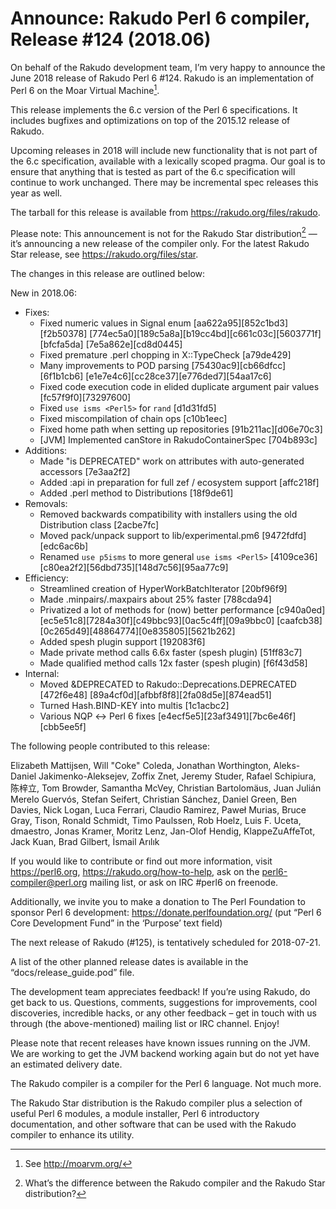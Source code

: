 # Announce: Rakudo Perl 6 compiler, Release #124 (2018.06)

On behalf of the Rakudo development team, I’m very happy to announce the
June 2018 release of Rakudo Perl 6 #124. Rakudo is an implementation of
Perl 6 on the Moar Virtual Machine[^1].

This release implements the 6.c version of the Perl 6 specifications.
It includes bugfixes and optimizations on top of
the 2015.12 release of Rakudo.

Upcoming releases in 2018 will include new functionality that is not
part of the 6.c specification, available with a lexically scoped
pragma. Our goal is to ensure that anything that is tested as part of the
6.c specification will continue to work unchanged. There may be incremental
spec releases this year as well.

The tarball for this release is available from <https://rakudo.org/files/rakudo>.

Please note: This announcement is not for the Rakudo Star
distribution[^2] — it’s announcing a new release of the compiler
only. For the latest Rakudo Star release, see
<https://rakudo.org/files/star>.

The changes in this release are outlined below:

New in 2018.06:
  + Fixes:
    + Fixed numeric values in Signal enum [aa622a95][852c1bd3][f2b50378]
        [774ec5a0][189c5a8a][b19cc4bd][c661c03c][5603771f][bfcfa5da]
        [7e5a862e][cd8d0445]
    + Fixed premature .perl chopping in X::TypeCheck [a79de429]
    + Many improvements to POD parsing [75430ac9][cb66dfcc][6f1b1cb6]
        [e1e7e4c6][cc28ce37][e776ded7][54aa17c6]
    + Fixed code execution code in elided duplicate argument pair values
        [fc57f9f0][73297600]
    + Fixed `use isms <Perl5>` for `rand` [d1d31fd5]
    + Fixed miscompilation of chain ops [c10b1eec]
    + Fixed home path when setting up repositories [91b211ac][d06e70c3]
    + [JVM] Implemented canStore in RakudoContainerSpec [704b893c]
  + Additions:
    + Made "is DEPRECATED" work on attributes with auto-generated
        accessors [7e3aa2f2]
    + Added :api<something> in preparation for full zef / ecosystem
        support [affc218f]
    + Added .perl method to Distributions [18f9de61]
  + Removals:
    + Removed backwards compatibility with installers using the
        old Distribution class [2acbe7fc]
    + Moved pack/unpack support to lib/experimental.pm6 [9472fdfd][edc6ac6b]
    + Renamed `use p5isms` to more general `use isms <Perl5>` [4109ce36]
        [c80ea2f2][56dbd735][148d7c56][95aa77c9]
  + Efficiency:
    + Streamlined creation of HyperWorkBatchIterator [20bf96f9]
    + Made .minpairs/.maxpairs about 25% faster [788cda94]
    + Privatized a lot of methods for (now) better performance
        [c940a0ed][ec5e51c8][7284a30f][c49bbc93][0ac5c4ff][09a9bbc0]
        [caafcb38][0c265d49][48864774][0e835805][5621b262]
    + Added spesh plugin support [192083f6]
    + Made private method calls 6.6x faster (spesh plugin) [51ff83c7]
    + Made qualified method calls 12x faster (spesh plugin) [f6f43d58]
  + Internal:
    + Moved &DEPRECATED to Rakudo::Deprecations.DEPRECATED [472f6e48]
        [89a4cf0d][afbbf8f8][2fa08d5e][874ead51]
    + Turned Hash.BIND-KEY into multis [1c1acbc2]
    + Various NQP ↔ Perl 6 fixes [e4ecf5e5][23af3491][7bc6e46f][cbb5ee5f]


The following people contributed to this release:

Elizabeth Mattijsen, Will "Coke" Coleda, Jonathan Worthington,
Aleks-Daniel Jakimenko-Aleksejev, Zoffix Znet, Jeremy Studer,
Rafael Schipiura, 陈梓立, Tom Browder, Samantha McVey, Christian Bartolomäus,
Juan Julián Merelo Guervós, Stefan Seifert, Christian Sánchez, Daniel Green,
Ben Davies, Nick Logan, Luca Ferrari, Claudio Ramirez, Paweł Murias,
Bruce Gray, Tison, Ronald Schmidt, Timo Paulssen, Rob Hoelz, Luis F. Uceta,
dmaestro, Jonas Kramer, Moritz Lenz, Jan-Olof Hendig, KlappeZuAffeTot,
Jack Kuan, Brad Gilbert, İsmail Arılık

If you would like to contribute or find out more information, visit
<https://perl6.org>, <https://rakudo.org/how-to-help>, ask on the
<perl6-compiler@perl.org> mailing list, or ask on IRC #perl6 on freenode.

Additionally, we invite you to make a donation to The Perl Foundation
to sponsor Perl 6 development: <https://donate.perlfoundation.org/>
(put “Perl 6 Core Development Fund” in the ‘Purpose’ text field)

The next release of Rakudo (#125), is tentatively scheduled for 2018-07-21.

A list of the other planned release dates is available in the
“docs/release_guide.pod” file.

The development team appreciates feedback! If you’re using Rakudo, do
get back to us. Questions, comments, suggestions for improvements, cool
discoveries, incredible hacks, or any other feedback – get in touch with
us through (the above-mentioned) mailing list or IRC channel. Enjoy!

Please note that recent releases have known issues running on the JVM.
We are working to get the JVM backend working again but do not yet have
an estimated delivery date.

[^1]: See <http://moarvm.org/>

[^2]: What’s the difference between the Rakudo compiler and the Rakudo
Star distribution?

The Rakudo compiler is a compiler for the Perl 6 language.
Not much more.

The Rakudo Star distribution is the Rakudo compiler plus a selection
of useful Perl 6 modules, a module installer, Perl 6 introductory
documentation, and other software that can be used with the Rakudo
compiler to enhance its utility.
